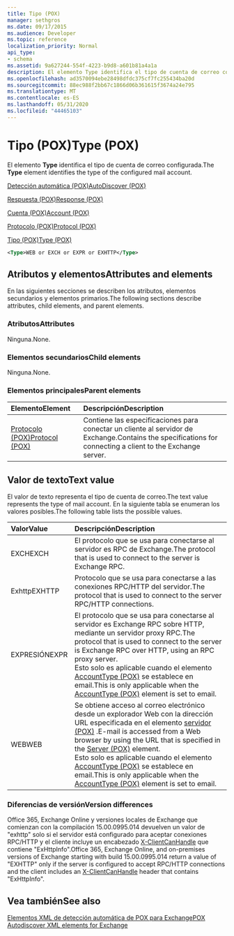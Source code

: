 ```yaml
---
title: Tipo (POX)
manager: sethgros
ms.date: 09/17/2015
ms.audience: Developer
ms.topic: reference
localization_priority: Normal
api_type:
- schema
ms.assetid: 9a627244-554f-4223-b9d8-a601b81a4a1a
description: El elemento Type identifica el tipo de cuenta de correo configurada.
ms.openlocfilehash: ad3570094ebe28498dfdc375cf7fc255434ba20d
ms.sourcegitcommit: 88ec988f2bb67c1866d06b361615f3674a24e795
ms.translationtype: MT
ms.contentlocale: es-ES
ms.lasthandoff: 05/31/2020
ms.locfileid: "44465103"
---
```

# <a name="type-pox"></a><span data-ttu-id="22407-103">Tipo (POX)</span><span class="sxs-lookup"><span data-stu-id="22407-103">Type (POX)</span></span>

<span data-ttu-id="22407-104">El elemento **Type** identifica el tipo de cuenta de correo configurada.</span><span class="sxs-lookup"><span data-stu-id="22407-104">The **Type** element identifies the type of the configured mail account.</span></span> 
  
[<span data-ttu-id="22407-105">Detección automática (POX)</span><span class="sxs-lookup"><span data-stu-id="22407-105">AutoDiscover (POX)</span></span>](autodiscover-pox.md)
  
[<span data-ttu-id="22407-106">Respuesta (POX)</span><span class="sxs-lookup"><span data-stu-id="22407-106">Response (POX)</span></span>](response-pox.md)
  
[<span data-ttu-id="22407-107">Cuenta (POX)</span><span class="sxs-lookup"><span data-stu-id="22407-107">Account (POX)</span></span>](account-pox.md)
  
[<span data-ttu-id="22407-108">Protocolo (POX)</span><span class="sxs-lookup"><span data-stu-id="22407-108">Protocol (POX)</span></span>](protocol-pox.md)
  
[<span data-ttu-id="22407-109">Tipo (POX)</span><span class="sxs-lookup"><span data-stu-id="22407-109">Type (POX)</span></span>](type-pox.md)
  
```XML
<Type>WEB or EXCH or EXPR or EXHTTP</Type>
```

## <a name="attributes-and-elements"></a><span data-ttu-id="22407-110">Atributos y elementos</span><span class="sxs-lookup"><span data-stu-id="22407-110">Attributes and elements</span></span>

<span data-ttu-id="22407-111">En las siguientes secciones se describen los atributos, elementos secundarios y elementos primarios.</span><span class="sxs-lookup"><span data-stu-id="22407-111">The following sections describe attributes, child elements, and parent elements.</span></span>
  
### <a name="attributes"></a><span data-ttu-id="22407-112">Atributos</span><span class="sxs-lookup"><span data-stu-id="22407-112">Attributes</span></span>

<span data-ttu-id="22407-113">Ninguna.</span><span class="sxs-lookup"><span data-stu-id="22407-113">None.</span></span>
  
### <a name="child-elements"></a><span data-ttu-id="22407-114">Elementos secundarios</span><span class="sxs-lookup"><span data-stu-id="22407-114">Child elements</span></span>

<span data-ttu-id="22407-115">Ninguna.</span><span class="sxs-lookup"><span data-stu-id="22407-115">None.</span></span>
  
### <a name="parent-elements"></a><span data-ttu-id="22407-116">Elementos principales</span><span class="sxs-lookup"><span data-stu-id="22407-116">Parent elements</span></span>

|<span data-ttu-id="22407-117">**Elemento**</span><span class="sxs-lookup"><span data-stu-id="22407-117">**Element**</span></span>|<span data-ttu-id="22407-118">**Descripción**</span><span class="sxs-lookup"><span data-stu-id="22407-118">**Description**</span></span>|
|:-----|:-----|
|[<span data-ttu-id="22407-119">Protocolo (POX)</span><span class="sxs-lookup"><span data-stu-id="22407-119">Protocol (POX)</span></span>](protocol-pox.md) <br/> |<span data-ttu-id="22407-120">Contiene las especificaciones para conectar un cliente al servidor de Exchange.</span><span class="sxs-lookup"><span data-stu-id="22407-120">Contains the specifications for connecting a client to the Exchange server.</span></span>  <br/> |
   
## <a name="text-value"></a><span data-ttu-id="22407-121">Valor de texto</span><span class="sxs-lookup"><span data-stu-id="22407-121">Text value</span></span>

<span data-ttu-id="22407-122">El valor de texto representa el tipo de cuenta de correo.</span><span class="sxs-lookup"><span data-stu-id="22407-122">The text value represents the type of mail account.</span></span> <span data-ttu-id="22407-123">En la siguiente tabla se enumeran los valores posibles.</span><span class="sxs-lookup"><span data-stu-id="22407-123">The following table lists the possible values.</span></span>
  
|<span data-ttu-id="22407-124">**Valor**</span><span class="sxs-lookup"><span data-stu-id="22407-124">**Value**</span></span>|<span data-ttu-id="22407-125">**Descripción**</span><span class="sxs-lookup"><span data-stu-id="22407-125">**Description**</span></span>|
|:-----|:-----|
|<span data-ttu-id="22407-126">EXCH</span><span class="sxs-lookup"><span data-stu-id="22407-126">EXCH</span></span>  <br/> |<span data-ttu-id="22407-127">El protocolo que se usa para conectarse al servidor es RPC de Exchange.</span><span class="sxs-lookup"><span data-stu-id="22407-127">The protocol that is used to connect to the server is Exchange RPC.</span></span>  <br/> |
|<span data-ttu-id="22407-128">Exhttp</span><span class="sxs-lookup"><span data-stu-id="22407-128">EXHTTP</span></span>  <br/> |<span data-ttu-id="22407-129">Protocolo que se usa para conectarse a las conexiones RPC/HTTP del servidor.</span><span class="sxs-lookup"><span data-stu-id="22407-129">The protocol that is used to connect to the server RPC/HTTP connections.</span></span>  <br/> |
|<span data-ttu-id="22407-130">EXPRESIÓN</span><span class="sxs-lookup"><span data-stu-id="22407-130">EXPR</span></span>  <br/> |<span data-ttu-id="22407-131">El protocolo que se usa para conectarse al servidor es Exchange RPC sobre HTTP, mediante un servidor proxy RPC.</span><span class="sxs-lookup"><span data-stu-id="22407-131">The protocol that is used to connect to the server is Exchange RPC over HTTP, using an RPC proxy server.</span></span>  <br/> <span data-ttu-id="22407-132">Esto solo es aplicable cuando el elemento [AccountType (POX)](accounttype-pox.md) se establece en email.</span><span class="sxs-lookup"><span data-stu-id="22407-132">This is only applicable when the [AccountType (POX)](accounttype-pox.md) element is set to email.</span></span>  <br/> |
|<span data-ttu-id="22407-133">WEB</span><span class="sxs-lookup"><span data-stu-id="22407-133">WEB</span></span>  <br/> |<span data-ttu-id="22407-134">Se obtiene acceso al correo electrónico desde un explorador Web con la dirección URL especificada en el elemento [servidor (POX)](server-pox.md) .</span><span class="sxs-lookup"><span data-stu-id="22407-134">E-mail is accessed from a Web browser by using the URL that is specified in the [Server (POX)](server-pox.md) element.</span></span>  <br/> <span data-ttu-id="22407-135">Esto solo es aplicable cuando el elemento [AccountType (POX)](accounttype-pox.md) se establece en email.</span><span class="sxs-lookup"><span data-stu-id="22407-135">This is only applicable when the [AccountType (POX)](accounttype-pox.md) element is set to email.</span></span>  <br/> |
   
### <a name="version-differences"></a><span data-ttu-id="22407-136">Diferencias de versión</span><span class="sxs-lookup"><span data-stu-id="22407-136">Version differences</span></span>

<span data-ttu-id="22407-137">Office 365, Exchange Online y versiones locales de Exchange que comienzan con la compilación 15.00.0995.014 devuelven un valor de "exhttp" solo si el servidor está configurado para aceptar conexiones RPC/HTTP y el cliente incluye un encabezado [X-ClientCanHandle](pox-autodiscover-request-for-exchange.md) que contiene "ExHttpInfo".</span><span class="sxs-lookup"><span data-stu-id="22407-137">Office 365, Exchange Online, and on-premises versions of Exchange starting with build 15.00.0995.014 return a value of "EXHTTP" only if the server is configured to accept RPC/HTTP connections and the client includes an [X-ClientCanHandle](pox-autodiscover-request-for-exchange.md) header that contains "ExHttpInfo".</span></span> 
  
## <a name="see-also"></a><span data-ttu-id="22407-138">Vea también</span><span class="sxs-lookup"><span data-stu-id="22407-138">See also</span></span>



[<span data-ttu-id="22407-139">Elementos XML de detección automática de POX para Exchange</span><span class="sxs-lookup"><span data-stu-id="22407-139">POX Autodiscover XML elements for Exchange</span></span>](pox-autodiscover-xml-elements-for-exchange.md)

